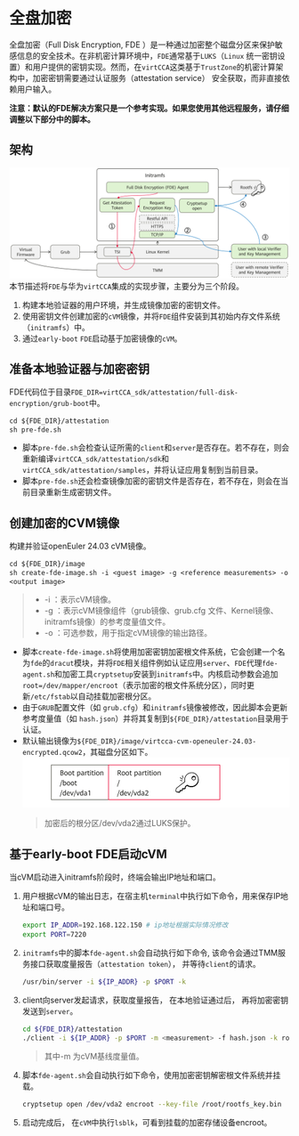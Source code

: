 # 全盘加密

全盘加密（Full Disk Encryption, FDE ）是一种通过加密整个磁盘分区来保护敏感信息的安全技术。在非机密计算环境中，`FDE`通常基于`LUKS`（`Linux` 统一密钥设置）和用户提供的密钥实现。然而，在`virtCCA`这类基于`TrustZone`的机密计算架构中，加密密钥需要通过认证服务（attestation service） 安全获取，而非直接依赖用户输入。

**注意：默认的FDE解决方案只是一个参考实现。如果您使用其他远程服务，请仔细调整以下部分中的脚本。** 

## 架构
![](./doc/fde-arch.png)
本节描述将`FDE`与华为`virtCCA`集成的实现步骤，主要分为三个阶段。
1.  构建本地验证器的用户环境，并生成镜像加密的密钥文件。
2.  使用密钥文件创建加密的`cVM`镜像，并将`FDE`组件安装到其初始内存文件系统（`initramfs`）中。
3.  通过`early-boot` `FDE`启动基于加密镜像的`cVM`。

## 准备本地验证器与加密密钥

FDE代码位于目录`FDE_DIR=virtCCA_sdk/attestation/full-disk-encryption/grub-boot`中。

```
cd ${FDE_DIR}/attestation
sh pre-fde.sh
```

-   脚本`pre-fde.sh`会检查认证所需的`client`和`server`是否存在。若不存在，则会重新编译`virtCCA_sdk/attestation/sdk`和`virtCCA_sdk/attestation/samples`，并将认证应用复制到当前目录。
-   脚本`pre-fde.sh`还会检查镜像加密的密钥文件是否存在，若不存在，则会在当前目录重新生成密钥文件。

## 创建加密的CVM镜像

构建并验证openEuler 24.03 cVM镜像。

```
cd ${FDE_DIR}/image
sh create-fde-image.sh -i <guest image> -g <reference measurements> -o <output image>
```
>-   -i ：表示cVM镜像。
>-   -g ：表示cVM镜像组件（grub镜像、grub.cfg 文件、Kernel镜像、initramfs镜像）的参考度量值文件。
>-   -o ：可选参数，用于指定cVM镜像的输出路径。

-   脚本`create-fde-image.sh`将使用加密密钥加密根文件系统，它会创建一个名为`fde`的`dracut`模块，并将`FDE`相关组件例如认证应用`server`、`FDE`代理`fde-agent.sh`和加密工具`cryptsetup`安装到`initramfs`中。内核启动参数会追加`root=/dev/mapper/encroot`（表示加密的根文件系统分区），同时更新`/etc/fstab`以自动挂载加密根分区。
-   由于`GRUB`配置文件（如 `grub.cfg`）和`initramfs`镜像被修改，因此脚本会更新参考度量值（如 `hash.json`）并将其复制到`${FDE_DIR}/attestation`目录用于认证。
-   默认输出镜像为`${FDE_DIR}/image/virtcca-cvm-openeuler-24.03-encrypted.qcow2`，其磁盘分区如下。
   ![](./doc/disk-partition.png)
    >加密后的根分区/dev/vda2通过LUKS保护。

## 基于early-boot FDE启动cVM
当cVM启动进入initramfs阶段时，终端会输出IP地址和端口。
1.  用户根据cVM的输出日志，在宿主机`terminal`中执行如下命令，用来保存IP地址和端口号。

    ```bash
    export IP_ADDR=192.168.122.150 # ip地址根据实际情况修改
    export PORT=7220
    ```
2.  `initramfs`中的脚本`fde-agent.sh`会自动执行如下命令, 该命令会通过TMM服务接口获取度量报告（`attestation token`）， 并等待`client`的请求。

    ```bash
    /usr/bin/server -i ${IP_ADDR} -p $PORT -k
    ```
3.  client向server发起请求，获取度量报告， 在本地验证通过后， 再将加密密钥发送到`server`。
    ```bash
    cd ${FDE_DIR}/attestation
    ./client -i ${IP_ADDR} -p $PORT -m <measurement> -f hash.json -k rootfs_key.bin 
    ```
    >其中-m 为cVM基线度量值。
4.  脚本`fde-agent.sh`会自动执行如下命令，使用加密密钥解密根文件系统并挂载。
    ```bash
    cryptsetup open /dev/vda2 encroot --key-file /root/rootfs_key.bin 
    ```
5.  启动完成后， 在`cVM`中执行`lsblk`，可看到挂载的加密存储设备encroot。